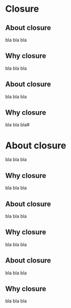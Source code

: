 # Closure

## About closure
bla bla bla

## Why closure
bla bla bla

## About closure
bla bla bla

## Why closure
bla bla bla#

# About closure
bla bla bla

## Why closure
bla bla bla

## About closure
bla bla bla

## Why closure
bla bla bla

## About closure
bla bla bla

## Why closure
bla bla bla